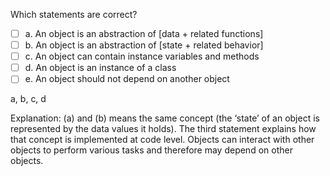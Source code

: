 <panel header=":lock::key: Choose the least correct statement.">
<question>

Which statements are correct?

- [ ] a. An object is an abstraction of [data + related functions]
- [ ] b. An object is an abstraction of [state + related behavior]
- [ ] c. An object can contain instance variables and methods
- [ ] d. An object is an instance of a class
- [ ] e. An object should not depend on another object

<div slot="answer">

a, b, c, d

Explanation: (a) and (b) means the same concept (the ‘state’ of an object is represented by the data values it holds). The third statement explains how that concept  is implemented at code level. Objects can interact with other objects to perform various tasks and therefore may depend on other objects.


</div>
</question>
</panel>
